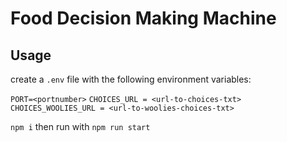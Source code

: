 # Food Decision Making Machine

## Usage

create a `.env` file with the following environment variables:

`PORT=<portnumber>`
`CHOICES_URL = <url-to-choices-txt>`
`CHOICES_WOOLIES_URL = <url-to-woolies-choices-txt>`

`npm i` then run with `npm run start`
